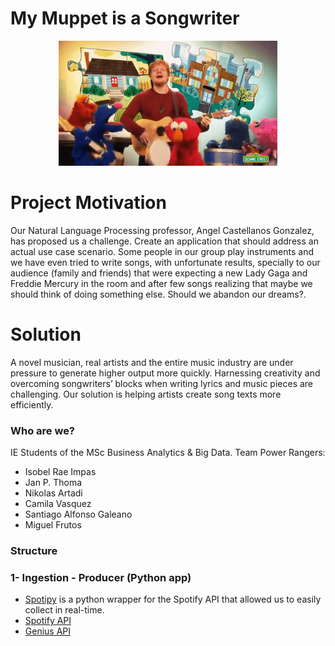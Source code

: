 # My Muppet is a Songwriter 
<p align="center">
<img width="350" height="200" src="imgs/ed.gif">
</p>

# Project Motivation
Our Natural Language Processing professor, Angel Castellanos Gonzalez, has proposed us a challenge. Create an application that should address an actual use case scenario. Some people in our group play instruments and we have even tried to write songs, with unfortunate results, specially to our audience (family and friends) that were expecting a new Lady Gaga and Freddie Mercury in the room and after few songs realizing that maybe we should think of doing something else. Should we abandon our dreams?.

# Solution
A novel musician, real artists and the entire music industry are under pressure to generate higher output more quickly. Harnessing creativity and overcoming songwriters’ blocks when writing lyrics and music pieces are challenging. Our solution is helping artists create song texts more efficiently.

### Who are we?
IE Students of the MSc Business Analytics & Big Data. Team Power Rangers:
  - Isobel Rae Impas
  - Jan P. Thoma
  - Nikolas Artadi
  - Camila Vasquez
  - Santiago Alfonso Galeano
  - Miguel Frutos

### Structure

### 1- Ingestion - Producer (Python app)
- [Spotipy](https://spotipy.readthedocs.io/en/2.9.0/) is a python wrapper for the Spotify API that allowed us to easily collect in real-time.
- [Spotify API](https://developer.spotify.com/dashboard/applications) 
- [Genius API](https://genius.com/api-clients)
